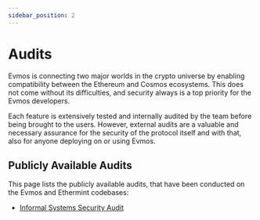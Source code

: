 ```yaml
---
sidebar_position: 2
---
```


# Audits

Evmos is connecting two major worlds in the crypto universe by enabling
compatibility between the Ethereum and Cosmos ecosystems.
This does not come without its difficulties, and security always
is a top priority for the Evmos developers.

Each feature is extensively tested and internally audited by the team
before being brought to the users.
However, external audits are a valuable and necessary assurance for the
security of the protocol itself and with that,
also for anyone deploying on or using Evmos.

## Publicly Available Audits

This page lists the publicly available audits,
that have been conducted on the Evmos and Ethermint codebases:

- [Informal Systems Security Audit](https://github.com/informalsystems/audits/blob/main/Evmos2021Q4/informal-evmos-report-2021q4.pdf)
